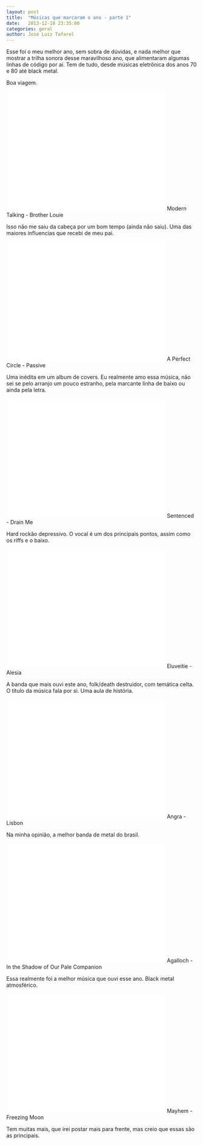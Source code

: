```yaml
---
layout: post
title:  "Músicas que marcaram o ano - parte 1"
date:   2013-12-18 23:35:00
categories: geral
author: Jose Luiz Tafarel
---
```

Esse foi o meu melhor ano, sem sobra de dúvidas, e nada melhor que mostrar a trilha sonora desse maravilhoso
ano, que alimentaram algumas linhas de código por aí. Tem de tudo, desde músicas eletrônica dos anos 70 e 80 até black metal.

Boa viagem.

<iframe width="420" height="315" src="//www.youtube.com/embed/Lp2qcCrdBLA" frameborder="0" allowfullscreen></iframe>
Modern Talking - Brother Louie

Isso não me saiu da cabeça por um bom tempo (ainda não saiu). Uma das maiores influencias que recebi de meu pai.

<iframe width="420" height="315" src="//www.youtube.com/embed/oMe4kVNKvNk" frameborder="0" allowfullscreen></iframe>
A Perfect Circle - Passive

Uma inédita em um album de covers. Eu realmente amo essa música, não sei se pelo arranjo um pouco estranho, pela marcante linha de baixo ou
ainda pela letra.

<iframe width="420" height="315" src="//www.youtube.com/embed/EbLFmEX76gE" frameborder="0" allowfullscreen></iframe>
Sentenced - Drain Me

Hard rockão depressivo. O vocal é um dos principais pontos, assim como os riffs e o baixo.

<iframe width="420" height="315" src="//www.youtube.com/embed/LU-5c_LsTHU" frameborder="0" allowfullscreen></iframe>
Eluveitie - Alesia

A banda que mais ouvi este ano, folk/death destruidor, com temática celta. O título da música fala por si. Uma aula de história.

<iframe width="420" height="315" src="//www.youtube.com/embed/DT8oMR5McLk" frameborder="0" allowfullscreen></iframe>
Angra - Lisbon

Na minha opinião, a melhor banda de metal do brasil.

<iframe width="420" height="315" src="//www.youtube.com/embed/7Yo9zPfmVEc" frameborder="0" allowfullscreen></iframe>
Agalloch - In the Shadow of Our Pale Companion

Essa realmente foi a melhor música que ouvi esse ano. Black metal atmosférico.

<iframe width="420" height="315" src="//www.youtube.com/embed/z8VIhIIq-kk" frameborder="0" allowfullscreen></iframe>
Mayhem - Freezing Moon

Tem muitas mais, que irei postar mais para frente, mas creio que essas são as principais.
